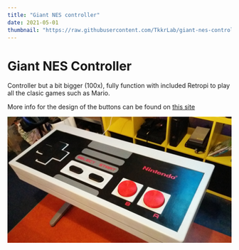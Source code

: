 ```yaml
---
title: "Giant NES controller"
date: 2021-05-01
thumbnail: "https://raw.githubusercontent.com/TkkrLab/giant-nes-controller/master/GiantNES.jpg"
---
```


# Giant NES Controller
Controller but a bit bigger (100x), fully function with included Retropi to play all the clasic games such as Mario.

More info for the design of the buttons can be found on [this site](https://ytec3d.com/giant-nes-controller/)

![Giant NES](https://raw.githubusercontent.com/TkkrLab/giant-nes-controller/master/GiantNES.jpg)

